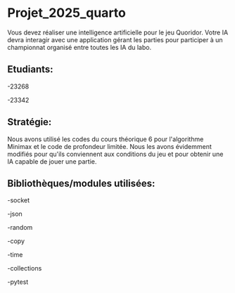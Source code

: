 # Projet_2025_quarto
Vous devez réaliser une intelligence artificielle pour le jeu Quoridor. Votre IA devra interagir avec une application gérant les parties pour participer à un championnat organisé entre toutes les IA du labo.

## Etudiants:

-23268

-23342

## Stratégie:
Nous avons utilisé les codes du cours théorique 6 pour l'algorithme Minimax et le code de profondeur limitée. Nous les avons évidemment modifiés pour qu'ils conviennent aux conditions du jeu et pour obtenir une IA capable de jouer une partie.


## Bibliothèques/modules utilisées:

-socket

-json

-random

-copy

-time

-collections

-pytest





